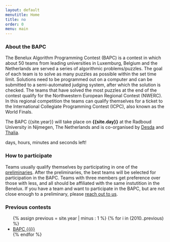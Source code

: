 ```yaml
---
layout: default
menutitle: Home
title: no
order: 0
menu: main
---
```


### About the BAPC

The Benelux Algorithm Programming Contest (BAPC) is a contest in which about 50 teams from leading universities in Luxemburg,
Belgium and the Netherlands are served a series of algorithmic problems/puzzles. The goal of each team is to solve as many
puzzles as possible within the set time limit. Solutions need to be programmed out on a computer and can be submitted to a
semi-automated judging system, after which the solution is checked. The teams that have solved the most puzzles at the end
of the contest qualify for the Northwestern European Regional Contest (NWERC). In this regional competition the teams can
qualify themselves for a ticket to the International Collegiate Programming Contest (ICPC), also known as the World Finals.

The BAPC {{site.year}} will take place on <b>{{site.day}}</b> at the Radboud University in Nijmegen, The Netherlands and is co-organised by <a href='https://www.desda.org/' target="_blank">Desda</a>
and <a href='https://thalia.nu' target="_blank">Thalia</a>.

<b id="days"></b> days, <b id="hours"></b> hours, <b id="minutes"></b> minutes and <b id="seconds"></b> seconds left!

<script src="/assets/js/countdown.js"></script>
<script>
    $(document).ready(function() {
        var target_date = new Date(2019, 9, 19, 9, 0, 0);
        var count = new Countdown(target_date, new Date());

        count.countdown(function(time) {
            $("#days").html(time.days);
            $("#hours").html(time.hours);
            $("#minutes").html(time.minutes);
            $("#seconds").html(time.seconds);
        });
    });
</script>

### How to participate

Teams usually qualify themselves by participating in one of the [preliminaries](/preliminaries.html). After the preliminaries, the best teams will be selected for participation in the BAPC. Teams with three members get preference over those with less, and all should be affiliated with the same instutition in the Benelux. If you have a team and want to participate in the BAPC, but are not close enough to a preliminary, please [reach out to us](/contact.html).

### Previous contests

<ul id="previousContests">
    {% assign previous = site.year | minus : 1 %}
    {% for i in (2010..previous) %}
        <li><a href="http://{{i}}.bapc.eu/" target="_blank">BAPC {{i}}</a></li>
    {% endfor %}
</ul>
